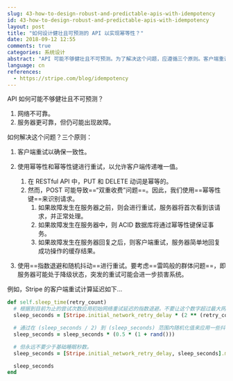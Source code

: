 ```yaml
---
slug: 43-how-to-design-robust-and-predictable-apis-with-idempotency
id: 43-how-to-design-robust-and-predictable-apis-with-idempotency
layout: post
title: "如何设计健壮且可预测的 API 以实现幂等性？"
date: 2018-09-12 12:55
comments: true
categories: 系统设计
abstract: "API 可能不够健壮且不可预测。为了解决这个问题，应遵循三个原则。客户端重试以确保一致性。使用幂等性、指数退避和随机抖动进行重试。"
language: cn
references:
  - https://stripe.com/blog/idempotency
---
```


API 如何可能不够健壮且不可预测？

1. 网络不可靠。
2. 服务器更可靠，但仍可能出现故障。

如何解决这个问题？三个原则：

1. 客户端重试以确保一致性。

2. 使用幂等性和幂等性键进行重试，以允许客户端传递唯一值。

    1. 在 RESTful API 中，PUT 和 DELETE 动词是幂等的。
    2. 然而，POST 可能导致==“双重收费”问题==。因此，我们使用==幂等性键==来识别请求。
        1. 如果故障发生在服务器之前，则会进行重试，服务器将首次看到该请求，并正常处理。
        2. 如果故障发生在服务器中，则 ACID 数据库将通过幂等性键保证事务。
        3. 如果故障发生在服务器回复之后，则客户端重试，服务器简单地回复成功操作的缓存结果。

3. 使用==指数退避和随机抖动==进行重试。要考虑==雷鸣般的群体问题==，即服务器可能处于降级状态，突发的重试可能会进一步损害系统。

例如，Stripe 的客户端重试计算延迟如下...

```ruby
def self.sleep_time(retry_count)
  # 根据到目前为止的尝试次数应用初始网络重试延迟的指数退避。不要让这个数字超过最大网络重试延迟。
  sleep_seconds = [Stripe.initial_network_retry_delay * (2 ** (retry_count - 1)), Stripe.max_network_retry_delay].min

  # 通过在 (sleep_seconds / 2) 到 (sleep_seconds) 范围内随机化值来应用一些抖动。
  sleep_seconds = sleep_seconds * (0.5 * (1 + rand()))

  # 但永远不要少于基础睡眠秒数。
  sleep_seconds = [Stripe.initial_network_retry_delay, sleep_seconds].max

  sleep_seconds
end
```